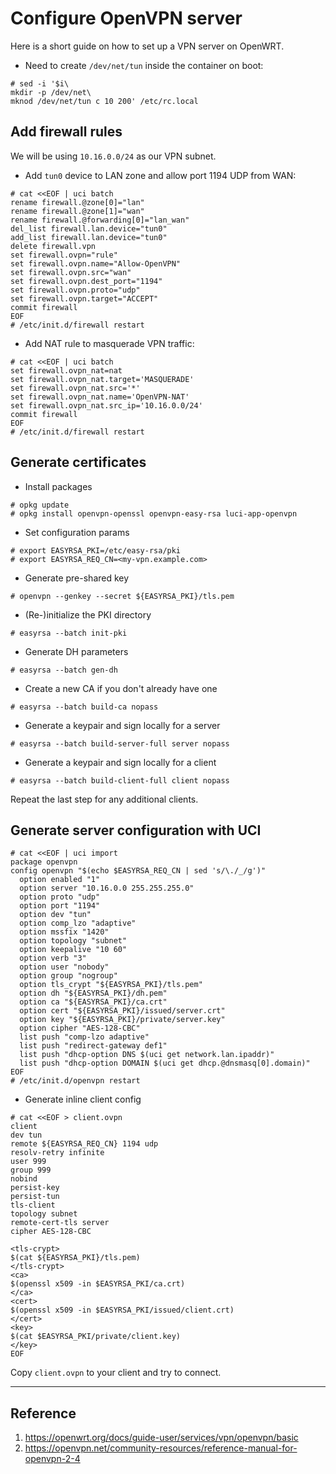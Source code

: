 # Configure OpenVPN server

Here is a short guide on how to set up a VPN server on OpenWRT.

* Need to create `/dev/net/tun` inside the container on boot:
```
# sed -i '$i\
mkdir -p /dev/net\
mknod /dev/net/tun c 10 200' /etc/rc.local
```


## Add firewall rules
We will be using `10.16.0.0/24` as our VPN subnet.

* Add `tun0` device to LAN zone and allow port 1194 UDP from WAN:

```
# cat <<EOF | uci batch
rename firewall.@zone[0]="lan"
rename firewall.@zone[1]="wan"
rename firewall.@forwarding[0]="lan_wan"
del_list firewall.lan.device="tun0"
add_list firewall.lan.device="tun0"
delete firewall.vpn
set firewall.ovpn="rule"
set firewall.ovpn.name="Allow-OpenVPN"
set firewall.ovpn.src="wan"
set firewall.ovpn.dest_port="1194"
set firewall.ovpn.proto="udp"
set firewall.ovpn.target="ACCEPT"
commit firewall
EOF
# /etc/init.d/firewall restart
```

* Add NAT rule to masquerade VPN traffic:
```
# cat <<EOF | uci batch
set firewall.ovpn_nat=nat
set firewall.ovpn_nat.target='MASQUERADE'
set firewall.ovpn_nat.src='*'
set firewall.ovpn_nat.name='OpenVPN-NAT'
set firewall.ovpn_nat.src_ip='10.16.0.0/24'
commit firewall
EOF
# /etc/init.d/firewall restart
```

## Generate certificates
* Install packages
```
# opkg update
# opkg install openvpn-openssl openvpn-easy-rsa luci-app-openvpn
```

* Set configuration params
``` 
# export EASYRSA_PKI=/etc/easy-rsa/pki
# export EASYRSA_REQ_CN=<my-vpn.example.com>
```

* Generate pre-shared key
```
# openvpn --genkey --secret ${EASYRSA_PKI}/tls.pem
```
 
* (Re-)initialize the PKI directory
```
# easyrsa --batch init-pki
```

* Generate DH parameters
```
# easyrsa --batch gen-dh
```

* Create a new CA if you don't already have one
```
# easyrsa --batch build-ca nopass
```
* Generate a keypair and sign locally for a server
```
# easyrsa --batch build-server-full server nopass
```

* Generate a keypair and sign locally for a client
```
# easyrsa --batch build-client-full client nopass
```

Repeat the last step for any additional clients.

## Generate server configuration with UCI

```
# cat <<EOF | uci import
package openvpn
config openvpn "$(echo $EASYRSA_REQ_CN | sed 's/\./_/g')"
  option enabled "1"
  option server "10.16.0.0 255.255.255.0"
  option proto "udp"
  option port "1194"
  option dev "tun"
  option comp_lzo "adaptive"
  option mssfix "1420"
  option topology "subnet"
  option keepalive "10 60"
  option verb "3"
  option user "nobody"
  option group "nogroup"
  option tls_crypt "${EASYRSA_PKI}/tls.pem"
  option dh "${EASYRSA_PKI}/dh.pem"
  option ca "${EASYRSA_PKI}/ca.crt"
  option cert "${EASYRSA_PKI}/issued/server.crt"
  option key "${EASYRSA_PKI}/private/server.key"
  option cipher "AES-128-CBC"
  list push "comp-lzo adaptive"
  list push "redirect-gateway def1"
  list push "dhcp-option DNS $(uci get network.lan.ipaddr)"
  list push "dhcp-option DOMAIN $(uci get dhcp.@dnsmasq[0].domain)"
EOF
# /etc/init.d/openvpn restart
```

* Generate inline client config
```
# cat <<EOF > client.ovpn
client
dev tun
remote ${EASYRSA_REQ_CN} 1194 udp
resolv-retry infinite
user 999
group 999
nobind
persist-key
persist-tun
tls-client
topology subnet
remote-cert-tls server
cipher AES-128-CBC

<tls-crypt>
$(cat ${EASYRSA_PKI}/tls.pem)
</tls-crypt>
<ca>
$(openssl x509 -in $EASYRSA_PKI/ca.crt)
</ca>
<cert>
$(openssl x509 -in $EASYRSA_PKI/issued/client.crt)
</cert>
<key>
$(cat $EASYRSA_PKI/private/client.key)
</key>
EOF
```

Copy `client.ovpn` to your client and try to connect.

---
## Reference
1. https://openwrt.org/docs/guide-user/services/vpn/openvpn/basic
1. https://openvpn.net/community-resources/reference-manual-for-openvpn-2-4
